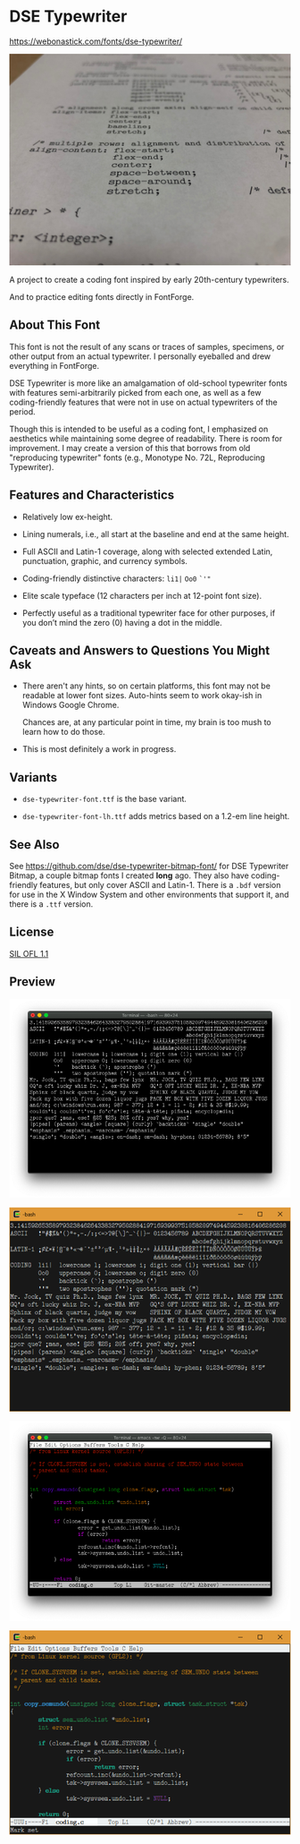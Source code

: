 # DSE Typewriter

<https://webonastick.com/fonts/dse-typewriter/>

![Printed Example](images/dse-typewriter-printed.jpg)

A project to create a coding font inspired by early 20th-century
typewriters.

And to practice editing fonts directly in FontForge.

## About This Font

This font is not the result of any scans or traces of samples,
specimens, or other output from an actual typewriter.  I personally
eyeballed and drew everything in FontForge.

DSE Typewriter is more like an amalgamation of old-school typewriter
fonts with features semi-arbitrarily picked from each one, as well as
a few coding-friendly features that were not in use on actual
typewriters of the period.

Though this is intended to be useful as a coding font, I emphasized on
aesthetics while maintaining some degree of readability.  There is
room for improvement.  I may create a version of this that borrows
from old "reproducing typewriter" fonts (e.g., Monotype No. 72L,
Reproducing Typewriter).

## Features and Characteristics

-   Relatively low ex-height.

-   Lining numerals, i.e., all start at the baseline and end at the
    same height.

-   Full ASCII and Latin-1 coverage, along with selected extended
    Latin, punctuation, graphic, and currency symbols.

-   Coding-friendly distinctive characters: `li1|` `Oo0` `` `'" ``

-   Elite scale typeface (12 characters per inch at 12-point font
    size).

-   Perfectly useful as a traditional typewriter face for other
    purposes, if you don&rsquo;t mind the zero (0) having a dot in the
    middle.

## Caveats and Answers to Questions You Might Ask

-   There aren't any hints, so on certain platforms, this font may not
    be readable at lower font sizes.  Auto-hints seem to work okay-ish
    in Windows Google Chrome.

    Chances are, at any particular point in time, my brain is too mush
    to learn how to do those.

-   This is most definitely a work in progress.

## Variants

-   `dse-typewriter-font.ttf` is the base variant.

-   `dse-typewriter-font-lh.ttf` adds metrics based on a 1.2-em line
    height.

## See Also

See <https://github.com/dse/dse-typewriter-bitmap-font/> for DSE
Typewriter Bitmap, a couple bitmap fonts I created **long** ago.  They
also have coding-friendly features, but only cover ASCII and Latin-1.
There is a `.bdf` version for use in the X Window System and other
environments that support it, and there is a `.ttf` version.

## License

[SIL OFL 1.1](LICENSE.md)

## Preview

![Sample (Mac)](images/sample-mac.png)

![Sample (Windows)](images/sample-windows.png)

![Coding (Mac)](images/coding-mac.png)

![Coding (Windows)](images/coding-windows.png)
